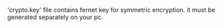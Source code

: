 'crypto.key' file contains fernet key for symmetric encryption. it must be generated separately on your pc.
